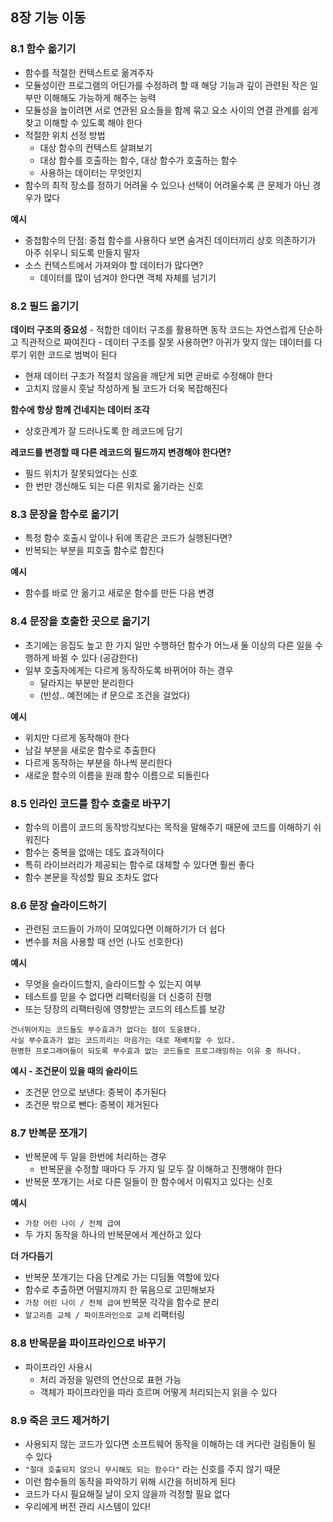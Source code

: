 ## 8장 기능 이동

### 8.1 함수 옮기기

- 함수를 적절한 컨텍스트로 옮겨주자
- 모듈성이란 프로그램의 어딘가를 수정하려 할 때 해당 기능과 깊이 관련된 작은 일부만 이해해도 가능하게 해주는 능력
- 모듈성을 높이려면 서로 연관된 요소들을 함께 묶고 요소 사이의 연결 관계를 쉽게 찾고 이해할 수 있도록 해야 한다
- 적절한 위치 선정 방법
	- 대상 함수의 컨텍스트 살펴보기
	- 대상 함수를 호출하는 함수, 대상 함수가 호출하는 함수
	- 사용하는 데이터는 무엇인지
- 함수의 최적 장소를 정하기 어려울 수 있으나 선택이 어려울수록 큰 문제가 아닌 경우가 많다

**예시**

- 중첩함수의 단점: 중첩 함수를 사용하다 보면 숨겨진 데이터끼리 상호 의존하기가 아주 쉬우니 되도록 만들지 말자
- 소스 컨텍스트에서 가져와야 할 데이터가 많다면?
	- 데이터를 많이 넘겨야 한다면 객체 자체를 넘기기

### 8.2 필드 옮기기

**데이터 구조의 중요성**
	- 적합한 데이터 구조를 활용하면 동작 코드는 자연스럽게 단순하고 직관적으로 짜여진다
	- 데이터 구조를 잘못 사용하면? 아귀가 맞지 않는 데이터를 다루기 위한 코드로 범벅이 된다
- 현재 데이터 구조가 적절치 않음을 깨닫게 되면 곧바로 수정해야 한다
- 고치지 않을시 훗날 작성하게 될 코드가 더욱 복잡해진다

**함수에 항상 함께 건네지는 데이터 조각**

- 상호관계가 잘 드러나도록 한 레코드에 담기

**레코드를 변경할 때 다른 레코드의 필드까지 변경해야 한다면?**

- 필드 위치가 잘못되었다는 신호
- 한 번만 갱신해도 되는 다른 위치로 옮기라는 신호

### 8.3 문장을 함수로 옮기기

- 특정 함수 호출시 앞이나 뒤에 똑같은 코드가 실행된다면?
- 반복되는 부분을 피호출 함수로 합친다

**예시**

- 함수를 바로 안 옮기고 새로운 함수를 만든 다음 변경

### 8.4 문장을 호출한 곳으로 옮기기

- 초기에는 응집도 높고 한 가지 일만 수행하던 함수가 어느새 둘 이상의 다른 일을 수행하게 바뀔 수 있다 (공감한다)
- 일부 호출자에게는 다르게 동작하도록 바뀌어야 하는 경우
	- 달라지는 부분만 분리한다
	- (반성.. 예전에는 if 문으로 조건을 걸었다) 

**예시**

- 위치만 다르게 동작해야 한다
- 남길 부분을 새로운 함수로 추출한다
- 다르게 동작하는 부분을 하나씩 분리한다
- 새로운 함수의 이름을 원래 함수 이름으로 되돌린다

### 8.5 인라인 코드를 함수 호출로 바꾸기

- 함수의 이름이 코드의 동작방긱보다는 목적을 말해주기 때문에 코드를 이해하기 쉬워진다
- 함수는 중복을 없애는 데도 효과적이다
- 특히 라이브러리가 제공되는 함수로 대체할 수 있다면 훨씬 좋다
- 함수 본문을 작성할 필요 조차도 없다

### 8.6 문장 슬라이드하기

- 관련된 코드들이 가까이 모여있다면 이해하기가 더 쉽다
- 변수를 처음 사용할 때 선언 (나도 선호한다)

**예시**

- 무엇을 슬라이드할지, 슬라이드할 수 있는지 여부
- 테스트를 믿을 수 없다면 리팩터링을 더 신중히 진행
- 또는 당장의 리팩터링에 영향받는 코드의 테스트를 보강

```
건너뛰어지는 코드들도 부수효과가 없다는 점이 도움됐다.
사실 부수효과가 없는 코드끼리는 마음가는 대로 재배치할 수 있다.
현명한 프로그래머들이 되도록 부수효과 없는 코드들로 프로그래밍하는 이유 중 하나다.
```

**예시 - 조건문이 있을 때의 슬라이드**

- 조건문 안으로 보낸다: 중복이 추가된다
- 조건문 밖으로 뺀다: 중복이 제거된다

### 8.7 반복문 쪼개기

- 반복문에 두 일을 한번에 처리하는 경우
	- 반복문을 수정할 때마다 두 가지 일 모두 잘 이해하고 진행해야 한다
- 반복문 쪼개기는 서로 다른 일들이 한 함수에서 이뤄지고 있다는 신호

**예시**

- `가장 어린 나이 / 전체 급여`
- 두 가지 동작을 하나의 반복문에서 계산하고 있다

**더 가다듬기**

- 반복문 쪼개기는 다음 단계로 가는 디딤돌 역할에 있다
- 함수로 추출하면 어떨지까지 한 묶음으로 고민해보자
- `가장 어린 나이 / 전체 급여` 반복문 각각을 함수로 분리
- `알고리즘 교체 / 파이프라인으로 교체` 리팩터링

### 8.8 반목문을 파이프라인으로 바꾸기

- 파이프라인 사용시
	- 처리 과정을 일련의 연산으로 표현 가능
	- 객체가 파이프라인을 따라 흐르며 어떻게 처리되는지 읽을 수 있다

### 8.9 죽은 코드 제거하기

- 사용되지 않는 코드가 있다면 소프트웨어 동작을 이해하는 데 커다란 걸림돌이 될 수 있다
- `"절대 호출되지 않으니 무시해도 되는 함수다"` 라는 신호를 주지 않기 때문
- 이런 함수들의 동작을 파악하기 위해 시간을 허비하게 된다
- 코드가 다시 필요해질 날이 오지 않을까 걱정할 필요 없다
- 우리에게 버전 관리 시스템이 있다!

